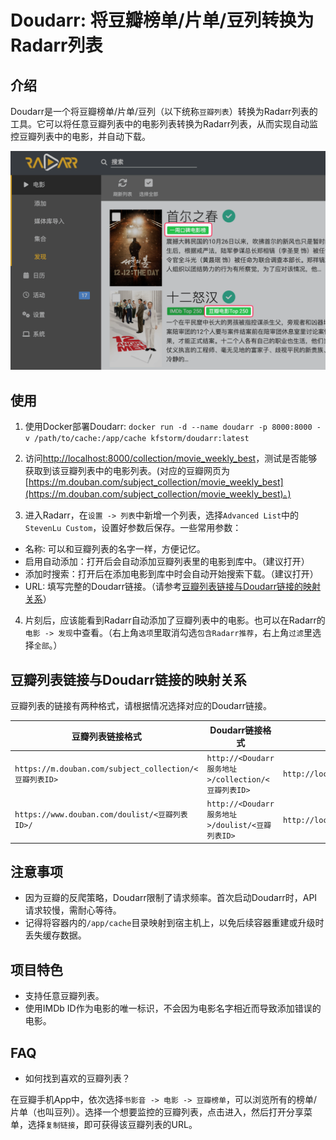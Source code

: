 # Doudarr: 将豆瓣榜单/片单/豆列转换为Radarr列表

## 介绍

Doudarr是一个将豆瓣榜单/片单/豆列（以下统称`豆瓣列表`）转换为Radarr列表的工具。它可以将任意豆瓣列表中的电影列表转换为Radarr列表，从而实现自动监控豆瓣列表中的电影，并自动下载。

![Cover](res/cover.png)

## 使用

1. 使用Docker部署Doudarr: `docker run -d --name doudarr -p 8000:8000 -v /path/to/cache:/app/cache kfstorm/doudarr:latest`

2. 访问[http://localhost:8000/collection/movie_weekly_best](http://localhost:8000/collection/movie_weekly_best)，测试是否能够获取到该豆瓣列表中的电影列表。(对应的豆瓣网页为[https://m.douban.com/subject_collection/movie_weekly_best](https://m.douban.com/subject_collection/movie_weekly_best)。)

3. 进入Radarr，在`设置 -> 列表`中新增一个列表，选择`Advanced List`中的`StevenLu Custom`，设置好参数后保存。一些常用参数：

* 名称: 可以和豆瓣列表的名字一样，方便记忆。
* 启用自动添加：打开后会自动添加豆瓣列表里的电影到库中。（建议打开）
* 添加时搜索：打开后在添加电影到库中时会自动开始搜索下载。（建议打开）
* URL: 填写完整的Doudarr链接。（请参考[豆瓣列表链接与Doudarr链接的映射关系](#豆瓣列表链接与doudarr链接的映射关系)）

4. 片刻后，应该能看到Radarr自动添加了豆瓣列表中的电影。也可以在Radarr的`电影 -> 发现`中查看。（右上角`选项`里取消勾选`包含Radarr推荐`，右上角`过滤`里选择`全部`。）

## 豆瓣列表链接与Doudarr链接的映射关系

豆瓣列表的链接有两种格式，请根据情况选择对应的Doudarr链接。

| 豆瓣列表链接格式 | Doudarr链接格式 | Doudarr链接示例 |
| --- | --- | --- |
| `https://m.douban.com/subject_collection/<豆瓣列表ID>` | `http://<Doudarr服务地址>/collection/<豆瓣列表ID>` | `http://localhost:8000/collection/movie_weekly_best` |
| `https://www.douban.com/doulist/<豆瓣列表ID>/` | `http://<Doudarr服务地址>/doulist/<豆瓣列表ID>` | `http://localhost:8000/doulist/43556565` |

## 注意事项

* 因为豆瓣的反爬策略，Doudarr限制了请求频率。首次启动Doudarr时，API请求较慢，需耐心等待。
* 记得将容器内的`/app/cache`目录映射到宿主机上，以免后续容器重建或升级时丢失缓存数据。

## 项目特色

* 支持任意豆瓣列表。
* 使用IMDb ID作为电影的唯一标识，不会因为电影名字相近而导致添加错误的电影。

## FAQ

* 如何找到喜欢的豆瓣列表？

在豆瓣手机App中，依次选择`书影音 -> 电影 -> 豆瓣榜单`，可以浏览所有的榜单/片单（也叫豆列）。选择一个想要监控的豆瓣列表，点击进入，然后打开分享菜单，选择`复制链接`，即可获得该豆瓣列表的URL。
